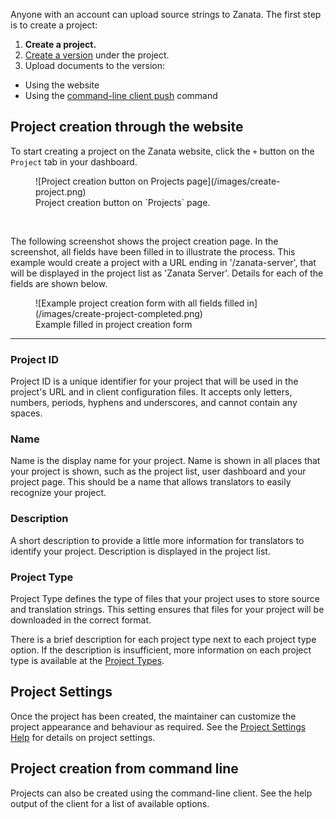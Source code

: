 Anyone with an account can upload source strings to Zanata. The first step is to create a project:

 1. **Create a project.**
 1. [Create a version](/user-guide/versions/create-version) under the project.
 1. Upload documents to the version:
   - Using the website
   - Using the [command-line client push](/client/commands/push) command

## Project creation through the website

To start creating a project on the Zanata website, click the `+` button on the `Project` tab in your dashboard.
<figure>
![Project creation button on Projects page](/images/create-project.png)
<figcaption>Project creation button on `Projects` page.</figcaption>
</figure>
<br/>

The following screenshot shows the project creation page. In the screenshot, all fields have been filled in to illustrate the process. This example would create a project with a URL ending in '/zanata-server', that will be displayed in the project list as 'Zanata Server'. Details for each of the fields are shown below.
<figure>
![Example project creation form with all fields filled in](/images/create-project-completed.png)
<figcaption>Example filled in project creation form</figcaption>
</figure>

------------

### Project ID

Project ID is a unique identifier for your project that will be used in the project's URL and in client configuration files. It accepts only letters, numbers, periods, hyphens and underscores, and cannot contain any spaces.

### Name

Name is the display name for your project. Name is shown in all places that your project is shown, such as the project list, user dashboard and your project page. This should be a name that allows translators to easily recognize your project.

### Description

A short description to provide a little more information for translators to identify your project. Description is displayed in the project list.

### Project Type

Project Type defines the type of files that your project uses to store source and translation strings. This setting ensures that files for your project will be downloaded in the correct format.

There is a brief description for each project type next to each project type option. If the description is insufficient, more information on each project type is available at the [Project Types](/user-guide/projects/project-types).

## Project Settings

Once the project has been created, the maintainer can customize the project appearance and behaviour as required.
See the [Project Settings Help](/user-guide/projects/project-settings) for details on project settings.

## Project creation from command line

Projects can also be created using the command-line client. See the help output of the client for a list of available options.
